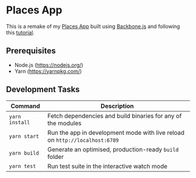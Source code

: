 # Places App

This is a remake of my [Places App](https://places.fknussel.com) built using [Backbone.js](https://backbonejs.org/) and following this [tutorial](https://youtu.be/FZSjvWtUxYk).

## Prerequisites

* Node.js (https://nodejs.org/)
* Yarn (https://yarnpkg.com/)

## Development Tasks

| Command | Description |
|---------|-------------|
| `yarn install` | Fetch dependencies and build binaries for any of the modules |
| `yarn start` | Run the app in development mode with live reload on `http://localhost:6789` |
| `yarn build` | Generate an optimised, production-ready `build` folder |
| `yarn test` | Run test suite in the interactive watch mode |

